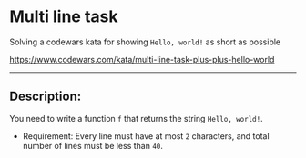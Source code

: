 # Multi line task
Solving a codewars kata for showing `Hello, world!` as short as possible

https://www.codewars.com/kata/multi-line-task-plus-plus-hello-world

-------

## Description:
You need to write a function `f` that returns the string `Hello, world!`.

- Requirement: Every line must have at most `2` characters, and total number of lines must be less than `40`.
